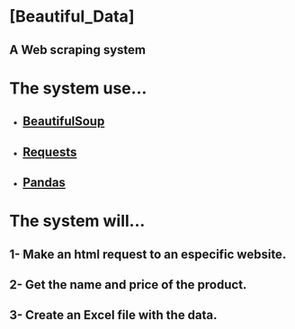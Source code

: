 # [Beautiful_Data]
## A Web scraping system
# The system use...
- ## [BeautifulSoup](https://www.crummy.com/software/BeautifulSoup/bs4/doc/)
- ## [Requests](https://requests.readthedocs.io/en/latest/)
- ## [Pandas](https://pandas.pydata.org/docs/)
# The system will...
## 1- Make an html request to an especific website.
## 2- Get the name and price of the product.
## 3- Create an Excel file with the data.
